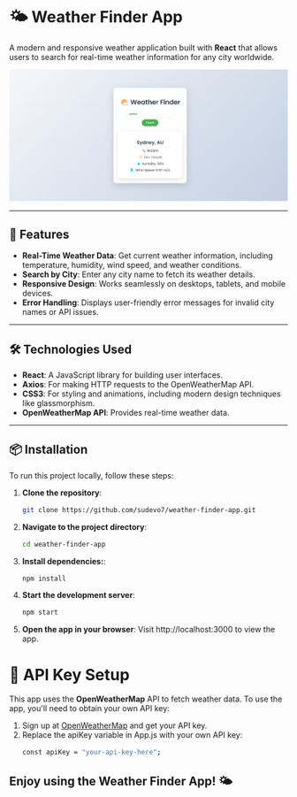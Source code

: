 # 🌤️ Weather Finder App

A modern and responsive weather application built with **React** that allows users to search for real-time weather information for any city worldwide. 

![Weather Finder App Screenshot](./WeatherApp-preview.png)  

---

## 🚀 Features

- **Real-Time Weather Data**: Get current weather information, including temperature, humidity, wind speed, and weather conditions.
- **Search by City**: Enter any city name to fetch its weather details.
- **Responsive Design**: Works seamlessly on desktops, tablets, and mobile devices.
- **Error Handling**: Displays user-friendly error messages for invalid city names or API issues.

---

## 🛠️ Technologies Used

- **React**: A JavaScript library for building user interfaces.
- **Axios**: For making HTTP requests to the OpenWeatherMap API.
- **CSS3**: For styling and animations, including modern design techniques like glassmorphism.
- **OpenWeatherMap API**: Provides real-time weather data.

---

## 📦 Installation

To run this project locally, follow these steps:

1. **Clone the repository**:
   ```bash
   git clone https://github.com/sudevo7/weather-finder-app.git

2. **Navigate to the project directory**:
   ```bash
   cd weather-finder-app

3. **Install dependencies:**:
   ```bash
   npm install

4. **Start the development server**:
   ```bash
   npm start

5.  **Open the app in your browser**:
    Visit http://localhost:3000 to view the app.

# 🔑 API Key Setup

This app uses the **OpenWeatherMap** API to fetch weather data. To use the app, you'll need to obtain your own API key:

1. Sign up at [OpenWeatherMap](https://openweathermap.org/api) and get your API key.
2. Replace the apiKey variable in App.js with your own API key:
    ```bash
    const apiKey = "your-api-key-here";

## Enjoy using the Weather Finder App! 🌤️
